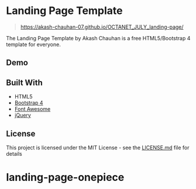 # Landing Page Template
>https://akash-chauhan-07.github.io/OCTANET_JULY_landing-page/

The Landing Page Template by Akash Chauhan is a free HTML5/Bootstrap 4 template for everyone.

## Demo


## Built With
* HTML5
* [Bootstrap 4](https://getbootstrap.com/)
* [Font Awesome](https://fontawesome.com/)
* [jQuery](https://jquery.com/)

## License
This project is licensed under the MIT License - see the [LICENSE.md](LICENSE.md) file for details
# landing-page-onepiece
